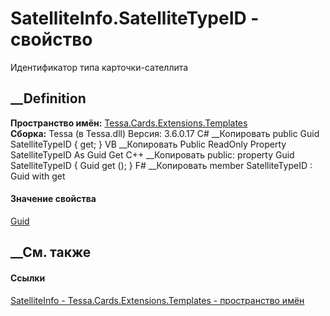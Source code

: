 # SatelliteInfo.SatelliteTypeID - свойство
Идентификатор типа карточки-сателлита
## __Definition
 **Пространство имён:**
[Tessa.Cards.Extensions.Templates](N_Tessa_Cards_Extensions_Templates.htm)  
 **Сборка:** Tessa (в Tessa.dll) Версия: 3.6.0.17
C# __Копировать
     public Guid SatelliteTypeID { get; }
VB __Копировать
     Public ReadOnly Property SatelliteTypeID As Guid
    	Get
C++ __Копировать
     public:
    property Guid SatelliteTypeID {
    	Guid get ();
    }
F# __Копировать
     member SatelliteTypeID : Guid with get
#### Значение свойства
[Guid](https://learn.microsoft.com/dotnet/api/system.guid)
##  __См. также
#### Ссылки
[SatelliteInfo - ](T_Tessa_Cards_Extensions_Templates_SatelliteInfo.htm)
[Tessa.Cards.Extensions.Templates - пространство
имён](N_Tessa_Cards_Extensions_Templates.htm)
